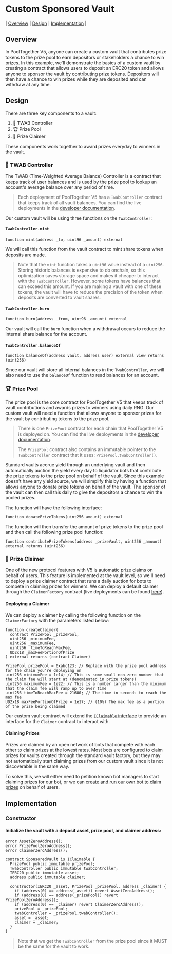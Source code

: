 # Custom Sponsored Vault

| [Overview](#overview)
| [Design](#design)
| [Implementation](#implementation)
|

## Overview

In PoolTogether V5, anyone can create a custom vault that contributes prize tokens to the prize pool to earn depositors or stakeholders a chance to win prizes. In this example, we'll demonstrate the basics of a custom vault by creating a contract that allows users to deposit an ERC20 token and allows anyone to sponsor the vault by contributing prize tokens. Depositors will then have a chance to win prizes while they are deposited and can withdraw at any time.

## Design

There are three key components to a vault:

1. 🧾 TWAB Controller
2. 🏆 Prize Pool
3. 🎁 Prize Claimer

These components work together to award prizes everyday to winners in the vault.

### 🧾 TWAB Controller

The TWAB (Time-Weighted Average Balance) Controller is a contract that keeps track of user balances and is used by the prize pool to lookup an account's average balance over any period of time.

> Each deployment of PoolTogether V5 has a `TwabController` contract that keeps track of all vault balances. You can find the live deployments in the [developer documentation](https://dev.pooltogether.com/protocol/deployments/mainnet).

Our custom vault will be using three functions on the `TwabController`:

#### `TwabController.mint`

```solidity
function mint(address _to, uint96 _amount) external
```

We will call this function from the vault contract to mint share tokens when deposits are made.

> Note that the `mint` function takes a `uint96` value instead of a `uint256`. Storing historic balances is expensive to do onchain, so this optimization saves storage space and makes it cheaper to interact with the `TwabController`. However, some tokens have balances that can exceed this amount. If you are making a vault with one of these tokens, the vault will have to reduce the precision of the token when deposits are converted to vault shares.

#### `TwabController.burn`

```solidity
function burn(address _from, uint96 _amount) external
```

Our vault will call the `burn` function when a withdrawal occurs to reduce the internal share balance for the account.

#### `TwabController.balanceOf`

```solidity
function balanceOf(address vault, address user) external view returns (uint256)
```

Since our vault will store all internal balances in the `TwabController`, we will also need to use the `balanceOf` function to read balances for an account.

### 🏆 Prize Pool

The prize pool is the core contract for PoolTogether V5 that keeps track of vault contributions and awards prizes to winners using daily RNG. Our custom vault will need a function that allows anyone to sponsor prizes for the vault by contributing tokens to the prize pool.

> There is one `PrizePool` contract for each chain that PoolTogether V5 is deployed on. You can find the live deployments in the [developer documentation](https://dev.pooltogether.com/protocol/deployments/mainnet).
>
> The `PrizePool` contract also contains an immutable pointer to the `TwabController` contract that it uses: `PrizePool.twabController()`.

Standard vaults accrue yield through an underlying vault and then automatically auction the yield every day to liquidator bots that contribute the prize tokens to the prize pool on behalf of the vault. Since this example doesn't have any yield source, we will simplify this by having a function that allows anyone to donate prize tokens on behalf of the vault. The sponsor of the vault can then call this daily to give the depositors a chance to win the pooled prizes.

The function will have the following interface:

```solidity
function donatePrizeTokens(uint256 amount) external
```

The function will then transfer the amount of prize tokens to the prize pool and then call the following prize pool function:

```solidity
function contributePrizeTokens(address _prizeVault, uint256 _amount) external returns (uint256)
```

### 🎁 Prize Claimer

One of the new protocol features with V5 is automatic prize claims on behalf of users. This feature is implemented at the vault level, so we'll need to deploy a prize claimer contract that runs a daily auction for bots to compete in claiming prizes for winners. We can deploy a default claimer through the `ClaimerFactory` contract (live deployments can be found [here](https://dev.pooltogether.com/protocol/deployments/mainnet)).

#### Deploying a Claimer

We can deploy a claimer by calling the following function on the `ClaimerFactory` with the parameters listed below:

```solidity
function createClaimer(
  contract PrizePool _prizePool,
  uint256 _minimumFee,
  uint256 _maximumFee,
  uint256 _timeToReachMaxFee,
  UD2x18 _maxFeePortionOfPrize
) external returns (contract Claimer)
```

```solidity
PrizePool prizePool = 0xabc123; // Replace with the prize pool address for the chain you're deploying on
uint256 minimumFee = 1e14; // This is some small non-zero number that the claim fee will start at (denominated in prize tokens)
uint256 maximumFee = 1e22; // This is a number larger than the minimum that the claim fee will ramp up to over time
uint256 timeToReachMaxFee = 21600; // The time in seconds to reach the max fee
UD2x18 maxFeePortionOfPrize = 1e17; // (10%) The max fee as a portion of the prize being claimed
```

Our custom vault contract will extend the [`IClaimable` interface](https://github.com/GenerationSoftware/pt-v5-claimable-interface/blob/main/src/interfaces/IClaimable.sol) to provide an interface for the `Claimer` contract to interact with.

#### Claiming Prizes

Prizes are claimed by an open network of bots that compete with each other to claim prizes at the lowest rates. Most bots are configured to claim prizes for vaults created through the standard vault factory, but they may not automatically start claiming prizes from our custom vault since it is not discoverable in the same way.

To solve this, we will either need to petition known bot managers to start claiming prizes for our bot, or we can [create and run our own bot to claim prizes](https://dev.pooltogether.com/protocol/guides/claiming-prizes) on behalf of users.

## Implementation

### Constructor

#### Initialize the vault with a deposit asset, prize pool, and claimer address:

```solidity
error AssetZeroAddress();
error PrizePoolZeroAddress();
error ClaimerZeroAddress();

contract SponsoredVault is IClaimable {
  PrizePool public immutable prizePool;
  TwabController public immutable twabController;
  IERC20 public immutable asset;
  address public immutable claimer;

  constructor(IERC20 _asset, PrizePool _prizePool, address _claimer) {
    if (address(0) == address(_asset)) revert AssetZeroAddress();
    if (address(0) == address(_prizePool)) revert PrizePoolZeroAddress();
    if (address(0) == _claimer) revert ClaimerZeroAddress();
    prizePool = _prizePool;
    twabController = _prizePool.twabController();
    asset = _asset;
    claimer = _claimer;
  }
}
```

> Note that we get the `TwabController` from the prize pool since it MUST be the same for the vault to work.

###
